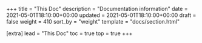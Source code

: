 +++
title = "This Doc"
description = "Documentation information"
date = 2021-05-01T18:10:00+00:00
updated = 2021-05-01T18:10:00+00:00
draft = false
weight = 410
sort_by = "weight"
template = "docs/section.html"

[extra]
lead = "This Doc"
toc = true
top = true
+++
